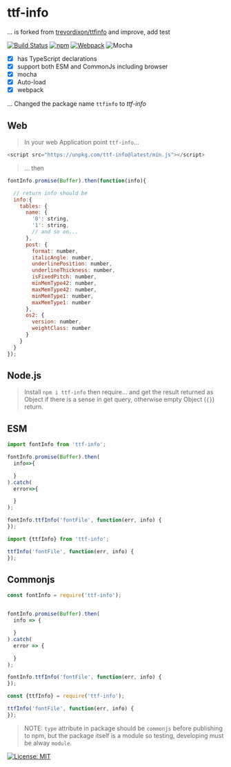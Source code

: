 # ttf-info

... is forked from [trevordixon/ttfinfo][forked-from] and improve, add test

[![Build Status][travis]][travis-url]
[![npm][npm-download]][npm-dl-url]
[![Webpack][webpack-check]][webpack-url]
![Mocha][test-mocha]

- [x] has TypeScript declarations
- [x] support both ESM and CommonJs including browser
- [x] mocha
- [x] Auto-load
- [x] webpack

... Changed the package name `ttfinfo` to *ttf-info*

## Web

> In your web Application point `ttf-info`...

```js
<script src="https://unpkg.com/ttf-info@latest/min.js"></script>
```

> ... then

```js
fontInfo.promise(Buffer).then(function(info){

  // return info should be
  info:{
    tables: {
      name: {
        '0': string,
        '1': string,
        // and so on...
      },
      post: {
        format: number,
        italicAngle: number,
        underlinePosition: number,
        underlineThickness: number,
        isFixedPitch: number,
        minMemType42: number,
        maxMemType42: number,
        minMemType1: number,
        maxMemType1: number
      },
      os2: {
        version: number,
        weightClass: number
      }
    }
  }
});
```

## Node.js

> Install `npm i ttf-info` then require... and get the result returned as Object if there is a sense in get query, otherwise empty Object (`{}`) return.

## ESM

```js
import fontInfo from 'ttf-info';

fontInfo.promise(Buffer).then(
  info=>{

  }
).catch(
  error=>{

  }
);

fontInfo.ttfInfo('fontFile', function(err, info) {
});

import {ttfInfo} from 'ttf-info';

ttfInfo('fontFile', function(err, info) {
});

```

## Commonjs

```js
const fontInfo = require('ttf-info');


fontInfo.promise(Buffer).then(
  info => {

  }
).catch(
  error => {

  }
);

fontInfo.ttfInfo('fontFile', function(err, info) {
});

const {ttfInfo} = require('ttf-info');

ttfInfo('fontFile', function(err, info) {
});
```

> NOTE: `type` attribute in package should be `commonjs` before publishing to npm, but the package itself is a module so testing, developing must be alway `module`.

[![License: MIT][license]][license-url]

[forked-from]: https://github.com/trevordixon/ttfinfo
[test-mocha]: https://img.shields.io/badge/test-mocha-green.svg?longCache=true
[webpack-check]: https://img.shields.io/badge/webpack-yes-green.svg?longCache=true
[webpack-url]: https://unpkg.com/ttf-info@latest/min.js
[travis]: https://travis-ci.com/khensolomon/ttf-info.svg
[travis-url]: https://travis-ci.com/khensolomon/ttf-info
[npm-download]: https://img.shields.io/npm/dt/ttf-info.svg
[npm-dl-url]: https://www.npmjs.com/package/ttf-info
[license]: https://img.shields.io/badge/License-MIT-brightgreen.svg?longCache=true&style=popout-square
[license-url]: https://opensource.org/licenses/MIT
